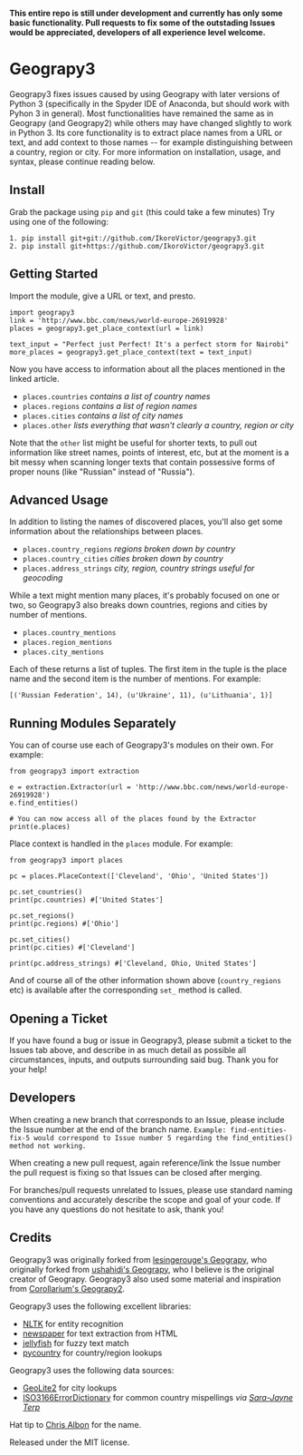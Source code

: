 <b>This entire repo is still under development and currently has only some basic functionality.  Pull requests to fix some of the outstading Issues would be appreciated, developers of all experience level welcome. </b>

Geograpy3
========

Geograpy3 fixes issues caused by using Geograpy with later versions of Python 3 (specifically in the Spyder IDE of Anaconda, but should work with Pyhon 3 in general). Most functionalities have remained the same as in Geograpy (and Geograpy2) while others may have changed slightly to work in Python 3.  Its core functionality is to extract place names from a URL or text, and add context to those names -- for example distinguishing between a country, region or city.  For more information on installation, usage, and syntax, please continue reading below.

## Install

Grab the package using `pip` and `git` (this could take a few minutes)
Try using one of the following:

    1. pip install git+git://github.com/IkoroVictor/geograpy3.git 
    2. pip install git+https://github.com/IkoroVictor/geograpy3.git 

## Getting Started

Import the module, give a URL or text, and presto.

    import geograpy3
    link = 'http://www.bbc.com/news/world-europe-26919928'
    places = geograpy3.get_place_context(url = link)
    
    text_input = "Perfect just Perfect! It's a perfect storm for Nairobi"
    more_places = geograpy3.get_place_context(text = text_input)

Now you have access to information about all the places mentioned in the linked 
article. 

* `places.countries` _contains a list of country names_
* `places.regions` _contains a list of region names_
* `places.cities` _contains a list of city names_
* `places.other` _lists everything that wasn't clearly a country, region or city_

Note that the `other` list might be useful for shorter texts, to pull out 
information like street names, points of interest, etc, but at the moment is 
a bit messy when scanning longer texts that contain possessive forms of proper 
nouns (like "Russian" instead of "Russia").

## Advanced Usage

In addition to listing the names of discovered places, you'll also get some 
information about the relationships between places.

* `places.country_regions` _regions broken down by country_
* `places.country_cities` _cities broken down by country_
* `places.address_strings` _city, region, country strings useful for geocoding_

While a text might mention many places, it's probably focused on one or two, so 
Geograpy3 also breaks down countries, regions and cities by number of mentions.

* `places.country_mentions`
* `places.region_mentions`
* `places.city_mentions`

Each of these returns a list of tuples. The first item in the tuple is the place 
name and the second item is the number of mentions. For example:

    [('Russian Federation', 14), (u'Ukraine', 11), (u'Lithuania', 1)]  

## Running Modules Separately

You can of course use each of Geograpy3's modules on their own. For example:

    from geograpy3 import extraction

    e = extraction.Extractor(url = 'http://www.bbc.com/news/world-europe-26919928')
    e.find_entities()

    # You can now access all of the places found by the Extractor
    print(e.places)

Place context is handled in the `places` module. For example:

    from geograpy3 import places

    pc = places.PlaceContext(['Cleveland', 'Ohio', 'United States'])
    
    pc.set_countries()
    print(pc.countries) #['United States']

    pc.set_regions()
    print(pc.regions) #['Ohio']

    pc.set_cities()
    print(pc.cities) #['Cleveland']

    print(pc.address_strings) #['Cleveland, Ohio, United States']

And of course all of the other information shown above (`country_regions` etc) 
is available after the corresponding `set_` method is called.


## Opening a Ticket

If you have found a bug or issue in Geograpy3, please submit a ticket to the Issues tab above, and describe in as much detail as possible all circumstances, inputs, and outputs surrounding said bug.  Thank you for your help!


## Developers

When creating a new branch that corresponds to an Issue, please include the Issue number at the end of the branch name.
`Example: find-entities-fix-5 would correspond to Issue number 5 regarding the find_entities() method not working.`

When creating a new pull request, again reference/link the Issue number the pull request is fixing so that Issues can be closed after merging.

For branches/pull requests unrelated to Issues, please use standard naming conventions and accurately describe the scope and goal of your code.  If you have any questions do not hesitate to ask, thank you!


## Credits
Geograpy3 was originally forked from [lesingerouge's Geograpy](https://github.com/lesingerouge/geograpy), who originally forked from [ushahidi's Geograpy](https://github.com/ushahidi/geograpy), who I believe is the original creator of Geograpy.  Geograpy3 also used some material and inspiration from [Corollarium's Geograpy2](https://github.com/Corollarium/geograpy2).


Geograpy3 uses the following excellent libraries:

* [NLTK](http://www.nltk.org/) for entity recognition
* [newspaper](https://github.com/codelucas/newspaper) for text extraction from HTML
* [jellyfish](https://github.com/sunlightlabs/jellyfish) for fuzzy text match
* [pycountry](https://pypi.python.org/pypi/pycountry) for country/region lookups

Geograpy3 uses the following data sources:

* [GeoLite2](http://dev.maxmind.com/geoip/geoip2/geolite2/) for city lookups
* [ISO3166ErrorDictionary](https://github.com/bodacea/countryname/blob/master/countryname/databases/ISO3166ErrorDictionary.csv) for common country mispellings _via [Sara-Jayne Terp](https://github.com/bodacea)_

Hat tip to [Chris Albon](https://github.com/chrisalbon) for the name.

Released under the MIT license.
